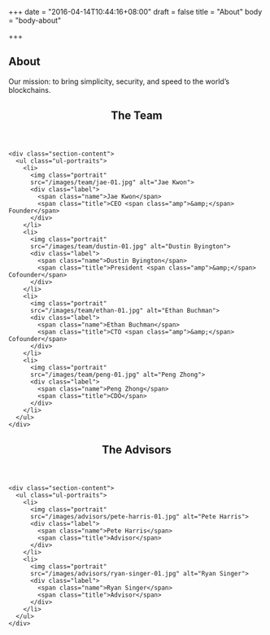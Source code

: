 +++
date = "2016-04-14T10:44:16+08:00"
draft = false
title = "About"
body = "body-about"

+++

<section id="section-top">
  <div class="section-container">
    <h1>About</h1>
    <p>Our mission: to bring simplicity, security, and speed to the world&rsquo;s blockchains.</p>
  </div>
</section>

<section class="section-default">
  <div class="section-container">
    <header class="section-header">
      <h2>The Team</h2>
    </header>

    <div class="section-content">
      <ul class="ul-portraits">
        <li>
          <img class="portrait"
          src="/images/team/jae-01.jpg" alt="Jae Kwon">
          <div class="label">
            <span class="name">Jae Kwon</span>
            <span class="title">CEO <span class="amp">&amp;</span> Founder</span>
          </div>
        </li>
        <li>
          <img class="portrait"
          src="/images/team/dustin-01.jpg" alt="Dustin Byington">
          <div class="label">
            <span class="name">Dustin Byington</span>
            <span class="title">President <span class="amp">&amp;</span> Cofounder</span>
          </div>
        </li>
        <li>
          <img class="portrait"
          src="/images/team/ethan-01.jpg" alt="Ethan Buchman">
          <div class="label">
            <span class="name">Ethan Buchman</span>
            <span class="title">CTO <span class="amp">&amp;</span> Cofounder</span>
          </div>
        </li>
        <li>
          <img class="portrait"
          src="/images/team/peng-01.jpg" alt="Peng Zhong">
          <div class="label">
            <span class="name">Peng Zhong</span>
            <span class="title">CDO</span>
          </div>
        </li>
      </ul>
    </div>
  </div>
</section>

<section class="section-default">
  <div class="section-container">
    <header class="section-header">
      <h2>The Advisors</h2>
    </header>

    <div class="section-content">
      <ul class="ul-portraits">
        <li>
          <img class="portrait"
          src="/images/advisors/pete-harris-01.jpg" alt="Pete Harris">
          <div class="label">
            <span class="name">Pete Harris</span>
            <span class="title">Advisor</span>
          </div>
        </li>
        <li>
          <img class="portrait"
          src="/images/advisors/ryan-singer-01.jpg" alt="Ryan Singer">
          <div class="label">
            <span class="name">Ryan Singer</span>
            <span class="title">Advisor</span>
          </div>
        </li>
      </ul>
    </div>
  </div>
</section>
